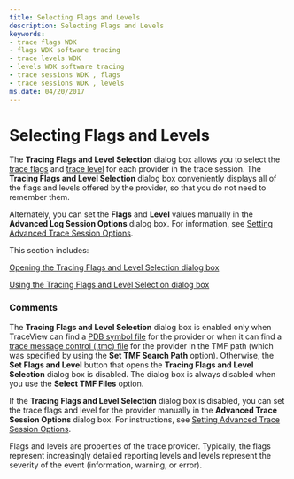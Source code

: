 ```yaml
---
title: Selecting Flags and Levels
description: Selecting Flags and Levels
keywords:
- trace flags WDK
- flags WDK software tracing
- trace levels WDK
- levels WDK software tracing
- trace sessions WDK , flags
- trace sessions WDK , levels
ms.date: 04/20/2017
---
```


# Selecting Flags and Levels


The **Tracing Flags and Level Selection** dialog box allows you to select the [trace flags](trace-flags.md) and [trace level](trace-level.md) for each provider in the trace session. The **Tracing Flags and Level Selection** dialog box conveniently displays all of the flags and levels offered by the provider, so that you do not need to remember them.

Alternately, you can set the **Flags** and **Level** values manually in the **Advanced Log Session Options** dialog box. For information, see [Setting Advanced Trace Session Options](setting-advanced-trace-session-options.md).

This section includes:

[Opening the Tracing Flags and Level Selection dialog box](opening-the-tracing-flags-and-level-selection-dialog-box.md)

[Using the Tracing Flags and Level Selection dialog box](using-the-tracing-flags-and-level-selection-dialog-box.md)

### <span id="comments"></span><span id="COMMENTS"></span>Comments

The **Tracing Flags and Level Selection** dialog box is enabled only when TraceView can find a [PDB symbol file](pdb-symbol-files.md) for the provider or when it can find a [trace message control (.tmc) file](trace-message-control-file.md) for the provider in the TMF path (which was specified by using the **Set TMF Search Path** option). Otherwise, the **Set Flags and Level** button that opens the **Tracing Flags and Level Selection** dialog box is disabled. The dialog box is always disabled when you use the **Select TMF Files** option.

If the **Tracing Flags and Level Selection** dialog box is disabled, you can set the trace flags and level for the provider manually in the **Advanced Trace Session Options** dialog box. For instructions, see [Setting Advanced Trace Session Options](setting-advanced-trace-session-options.md).

Flags and levels are properties of the trace provider. Typically, the flags represent increasingly detailed reporting levels and levels represent the severity of the event (information, warning, or error).

